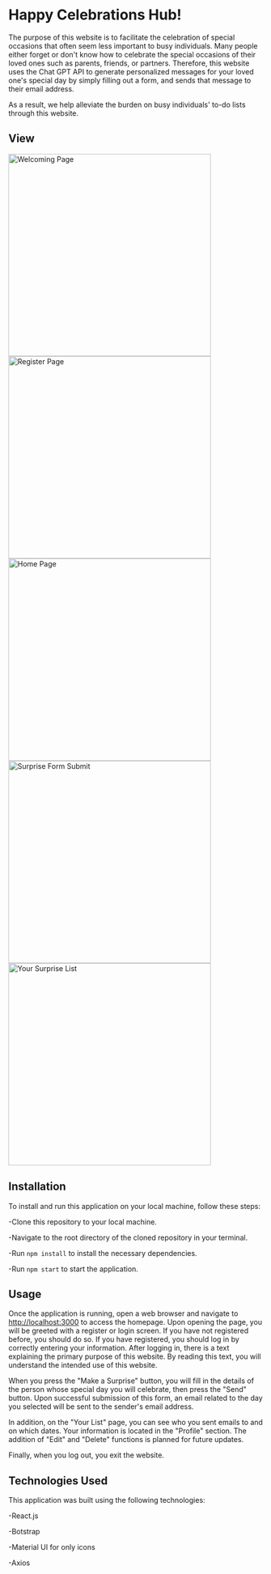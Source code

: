 # Happy Celebrations Hub!

The purpose of this website is to facilitate the celebration of special occasions that often seem less important to busy individuals. Many people either forget or don't know how to celebrate the special occasions of their loved ones such as parents, friends, or partners. Therefore, this website uses the Chat GPT API to generate personalized messages for your loved one's special day by simply filling out a form, and sends that message to their email address.

As a result, we help alleviate the burden on busy individuals' to-do lists through this website.

## View

<p>
 <img src="https://res.cloudinary.com/dxqyvjf5r/image/upload/v1683906868/register%20form/CelebrationsHub1_z7mpbe.png" width="400" title="Welcoming Page">
 <img src="https://res.cloudinary.com/dxqyvjf5r/image/upload/v1683906870/register%20form/CelebrationsHub2_zc9ube.png" width="400" title="Register Page">
 <img src="https://res.cloudinary.com/dxqyvjf5r/image/upload/v1683906873/register%20form/CelebrationsHub3_b5zmue.png" width="400" title="Home Page">
 <img src="https://res.cloudinary.com/dxqyvjf5r/image/upload/v1683906874/register%20form/CelebrationsHub4_wpl0u7.png" width="400" title="Surprise Form Submit">
 <img src="https://res.cloudinary.com/dxqyvjf5r/image/upload/v1683906960/register%20form/CelebrationsHub5_pphamu.png" width="400" title="Your Surprise List">
</p>

## Installation

To install and run this application on your local machine, follow these steps:

-Clone this repository to your local machine.

-Navigate to the root directory of the cloned repository in your terminal.

-Run `npm install` to install the necessary dependencies.

-Run `npm start` to start the application.

## Usage

Once the application is running, open a web browser and navigate to [http://localhost:3000](http://localhost:3000) to access the homepage. Upon opening the page, you will be greeted with a register or login screen. If you have not registered before, you should do so. If you have registered, you should log in by correctly entering your information. After logging in, there is a text explaining the primary purpose of this website. By reading this text, you will understand the intended use of this website.

When you press the "Make a Surprise" button, you will fill in the details of the person whose special day you will celebrate, then press the "Send" button. Upon successful submission of this form, an email related to the day you selected will be sent to the sender's email address.

In addition, on the "Your List" page, you can see who you sent emails to and on which dates. Your information is located in the "Profile" section. The addition of "Edit" and "Delete" functions is planned for future updates.

Finally, when you log out, you exit the website.

## Technologies Used

This application was built using the following technologies:

-React.js

-Botstrap

-Material UI for only icons

-Axios
